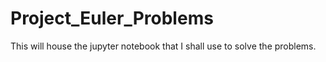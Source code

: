 # Project_Euler_Problems
This will house the jupyter notebook that I shall use to solve the problems. 
